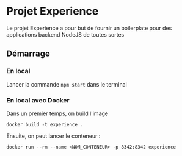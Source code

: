 # Projet Experience

Le projet Experience a pour but de fournir un boilerplate pour des applications backend NodeJS de toutes sortes

## Démarrage

### En local

Lancer la commande `npm start` dans le terminal

### En local avec Docker

Dans un premier temps, on build l'image

```shell
docker build -t experience .
```

Ensuite, on peut lancer le conteneur : 

```shell
docker run --rm --name <NOM_CONTENEUR> -p 8342:8342 experience
```
